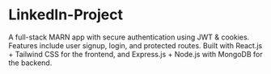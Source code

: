 # LinkedIn-Project
A full-stack MARN app with secure authentication using JWT &amp; cookies. Features include user signup, login, and protected routes. Built with React.js + Tailwind CSS for the frontend, and Express.js + Node.js with MongoDB for the backend.

